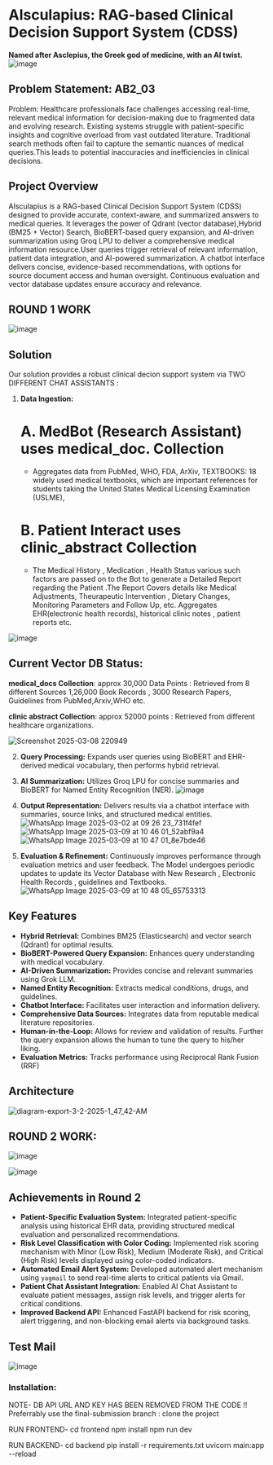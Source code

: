 

# AIsculapius: RAG-based Clinical Decision Support System (CDSS)

**Named after Asclepius, the Greek god of medicine, with an AI twist.**
![image](https://github.com/user-attachments/assets/4f15e5f4-5088-42b7-a7d1-b933f6a011b6)

## Problem Statement: AB2_03
Problem: Healthcare professionals face challenges accessing real-time, relevant medical information for decision-making due to fragmented data and evolving research. Existing systems struggle with patient-specific insights and cognitive overload from vast outdated literature. 
Traditional search methods often fail to capture the semantic nuances of medical queries.This leads to potential inaccuracies and inefficiencies in clinical decisions.

## Project Overview 
AIsculapius is a RAG-based Clinical Decision Support System (CDSS) designed to provide accurate, context-aware, and summarized answers to medical queries. It leverages the power of Qdrant (vector database),Hybrid (BM25 + Vector) Search, BioBERT-based query expansion, and AI-driven summarization using Groq LPU to deliver a comprehensive medical information resource.User queries trigger retrieval of relevant information, patient data integration, and AI-powered summarization. A chatbot interface delivers concise, evidence-based recommendations, with options for source document access and human oversight. Continuous evaluation and vector database updates ensure accuracy and relevance.

## ROUND 1 WORK
![image](https://github.com/user-attachments/assets/47ccbe14-f8e0-483a-8dc8-7d7996889bf0)

## Solution

Our solution provides a robust clinical decion support system via TWO DIFFERENT CHAT ASSISTANTS :

1.  **Data Ingestion:**
    # A. MedBot (Research Assistant) uses medical_doc. Collection
    - Aggregates data from PubMed, WHO, FDA, ArXiv, TEXTBOOKS: 18 widely used medical textbooks, which are important references for students taking the United States Medical Licensing Examination (USLME),
    # B. Patient Interact uses clinic_abstract Collection
    - The Medical History , Medication , Health Status various such factors are passed on to the Bot to generate a Detailed Report regarding the Patient .The Report Covers details like Medical Adjustments, Theurapeutic Intervention , Dietary Changes, Monitoring Parameters and Follow Up, etc.
     Aggregates EHR(electronic health records), historical clinic notes , patient reports etc.

![image](https://github.com/user-attachments/assets/bf17c7a5-eb40-4af8-83f8-cebf5606c124) 

## Current Vector DB Status: 
**medical_docs Collection**: approx 30,000 Data Points : Retrieved from 8 different Sources 1,26,000 Book Records , 3000 Research Papers, Guidelines from PubMed,Arxiv,WHO etc.

**clinic abstract Collection**: approx 52000 points : Retrieved from different healthcare organizations.


![Screenshot 2025-03-08 220949](https://github.com/user-attachments/assets/9945b181-afcf-4d14-961a-6f0c2ccc1785)



2.  **Query Processing:** Expands user queries using BioBERT and EHR-derived medical vocabulary, then performs hybrid retrieval.
3.  **AI Summarization:** Utilizes Groq LPU for concise summaries and BioBERT for Named Entity Recognition (NER).
![image](https://github.com/user-attachments/assets/9b2db905-79db-4408-a4e2-766fa5e6b276)


4.  **Output Representation:** Delivers results via a chatbot interface with summaries, source links, and structured medical entities.
![WhatsApp Image 2025-03-02 at 09 26 23_731f4fef](https://github.com/user-attachments/assets/6ac10acb-91e9-4f1f-b904-29071f118f4f)
![WhatsApp Image 2025-03-09 at 10 46 01_52abf9a4](https://github.com/user-attachments/assets/acea87d7-bc62-4799-add2-613daefdf195)
![WhatsApp Image 2025-03-09 at 10 47 01_8e7bde46](https://github.com/user-attachments/assets/38c29f15-98e6-4843-b10b-ad1e89579a38)

6.  **Evaluation & Refinement:** Continuously improves performance through evaluation metrics and user feedback. The Model undergoes periodic updates to update its Vector Database with New Research , Electronic Health Records , guidelines and Textbooks.
 ![WhatsApp Image 2025-03-09 at 10 48 05_65753313](https://github.com/user-attachments/assets/e9f384ea-406b-4af1-a453-8e4c9589f408)


## Key Features

* **Hybrid Retrieval:** Combines BM25 (Elasticsearch) and vector search (Qdrant) for optimal results.
* **BioBERT-Powered Query Expansion:** Enhances query understanding with medical vocabulary.
* **AI-Driven Summarization:** Provides concise and relevant summaries using Grok LLM.
* **Named Entity Recognition:** Extracts medical conditions, drugs, and guidelines.
* **Chatbot Interface:** Facilitates user interaction and information delivery.
* **Comprehensive Data Sources:** Integrates data from reputable medical literature repositories.
* **Human-in-the-Loop:** Allows for review and validation of results. Further the query expansion allows the human to tune the query to his/her liking.
* **Evaluation Metrics:** Tracks performance using Reciprocal Rank Fusion (RRF)



## Architecture
![diagram-export-3-2-2025-1_47_42-AM](https://github.com/user-attachments/assets/5097d798-cb14-4695-8339-6b5f371fc4b9)


## ROUND 2 WORK:
![image](https://github.com/user-attachments/assets/43141be9-23d0-4047-be64-282e15662a8a)

![image](https://github.com/user-attachments/assets/28b8e4c1-8e42-4787-8d38-5ef73f492fda)


## Achievements in Round 2

- **Patient-Specific Evaluation System:** Integrated patient-specific analysis using historical EHR data, providing structured medical evaluation and personalized recommendations.  
- **Risk Level Classification with Color Coding:** Implemented risk scoring mechanism with Minor (Low Risk), Medium (Moderate Risk), and Critical (High Risk) levels displayed using color-coded indicators.  
- **Automated Email Alert System:** Developed automated alert mechanism using `yagmail` to send real-time alerts to critical patients via Gmail.  
- **Patient Chat Assistant Integration:** Enabled AI Chat Assistant to evaluate patient messages, assign risk levels, and trigger alerts for critical conditions.  
- **Improved Backend API:** Enhanced FastAPI backend for risk scoring, alert triggering, and non-blocking email alerts via background tasks.  

## Test Mail
![image](https://github.com/user-attachments/assets/f4e073e2-7557-4013-8d29-3113934da8eb)

### Installation:
NOTE- DB API URL AND KEY HAS BEEN REMOVED FROM THE CODE !!
Preferrably use the final-submission branch :
clone the project 

RUN FRONTEND-
cd frontend 
npm install
npm run dev

RUN BACKEND-
cd backend
pip install -r requirements.txt
uvicorn main:app --reload
